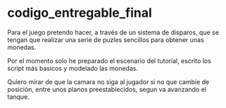 # codigo_entregable_final

Para el juego pretendo hacer, a través de un sistema de disparos, que se tengan que realizar una serie de puzles sencillos para obtener unas monedas.

Por el momento solo he preparado el escenario del tutorial, escrito los script más basicos y modelado las monedas.

Quiero mirar de que la camara no siga al jugador si no que cambie de posición, entre unos planos preestablecidos, segun va avanzando el tanque.
